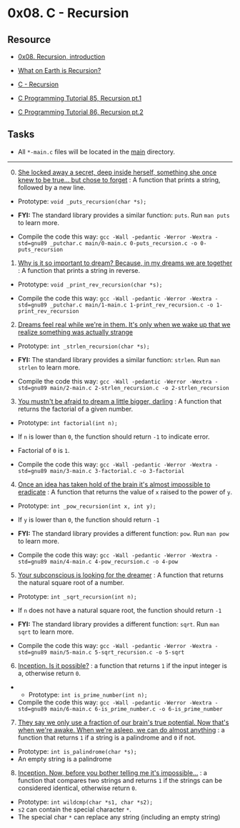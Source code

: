 
#  0x08. C - Recursion

##  Resource

- [0x08. Recursion, introduction](../references/Recursion.pdf)

- [What on Earth is Recursion?](https://www.youtube.com/watch?v=Mv9NEXX1VHc)

- [C - Recursion](https://www.tutorialspoint.com/cprogramming/c_recursion.htm)

- [C Programming Tutorial 85, Recursion pt.1](https://www.youtube.com/watch?v=XGxbXMP6k8k)

- [C Programming Tutorial 86, Recursion pt.2](https://www.youtube.com/watch?v=7XiIS6HobNs)

##  Tasks

- All `*-main.c` files will be located in the [main](./main) directory.

---

0. [She locked away a secret, deep inside herself, something she once knew to be true... but chose to forget](./0-puts_recursion.c) : A function that prints a string, followed by a new line.

- Prototype: `void _puts_recursion(char *s);`

- **FYI:** The standard library provides a similar function: `puts`. Run `man puts` to learn more.

- Compile the code this way: `gcc -Wall -pedantic -Werror -Wextra -std=gnu89 _putchar.c main/0-main.c 0-puts_recursion.c -o 0-puts_recursion`

1. [Why is it so important to dream? Because, in my dreams we are together](./1-print_rev_recursion.c) : A function that prints a string in reverse.

- Prototype: `void _print_rev_recursion(char *s);`

- Compile the code this way: `gcc -Wall -pedantic -Werror -Wextra -std=gnu89 _putchar.c main/1-main.c 1-print_rev_recursion.c -o 1-print_rev_recursion`

2. [Dreams feel real while we're in them. It's only when we wake up that we realize something was actually strange](./2-strlen_recursion.c)

- Prototype: `int _strlen_recursion(char *s);`

- **FYI:** The standard library provides a similar function: `strlen`. Run `man strlen` to learn more.

- Compile the code this way: `gcc -Wall -pedantic -Werror -Wextra -std=gnu89 main/2-main.c 2-strlen_recursion.c -o 2-strlen_recursion`

3. [You mustn't be afraid to dream a little bigger, darling](./3-factorial.c) : A function that returns the factorial of a given number.

- Prototype: `int factorial(int n);`

- If `n` is lower than `0`, the function should return `-1` to indicate error.

- Factorial of `0` is `1`.

- Compile the code this way: `gcc -Wall -pedantic -Werror -Wextra -std=gnu89 main/3-main.c 3-factorial.c -o 3-factorial`

4. [Once an idea has taken hold of the brain it's almost impossible to eradicate](./4-pow_recursion.c) : A function that returns the value of `x` raised to the power of `y`.

- Prototype: `int _pow_recursion(int x, int y);`

- If `y` is lower than `0`, the function should return `-1`

- **FYI:** The standard library provides a different function: `pow`. Run `man pow` to learn more.

- Compile the code this way: `gcc -Wall -pedantic -Werror -Wextra -std=gnu89 main/4-main.c 4-pow_recursion.c -o 4-pow`

5. [Your subconscious is looking for the dreamer](./5-sqrt_recursion.c) : A function that returns the natural square root of a number.

- Prototype: `int _sqrt_recursion(int n);`

- If `n` does not have a natural square root, the function should return `-1`

- **FYI:** The standard library provides a different function: `sqrt`. Run `man sqrt` to learn more.

- Compile the code this way: `gcc -Wall -pedantic -Werror -Wextra -std=gnu89 main/5-main.c 5-sqrt_recursion.c -o 5-sqrt`

6. [Inception. Is it possible?](./6-is_prime_number.c) : a function that returns `1` if the input integer is a, otherwise return `0`.

- -   Prototype:  `int is_prime_number(int n);`
- Compile the code this way: `gcc -Wall -pedantic -Werror -Wextra -std=gnu89 main/6-main.c 6-is_prime_number.c -o 6-is_prime_number`

7. [ They say we only use a fraction of our brain's true potential. Now that's when we're awake. When we're asleep, we can do almost anything](./100-is_palindrome.c) : a function that returns `1` if a string is a palindrome and `0` if not.

-    Prototype:  `int is_palindrome(char *s);`
-    An empty string is a palindrome

8. [ Inception. Now, before you bother telling me it's impossible...](./101-wildcmp.c) : a function that compares two strings and returns `1` if the strings can be considered identical, otherwise return `0`.

-  Prototype:  `int wildcmp(char *s1, char *s2);`
-  `s2`  can contain the special character  `*`.
- The special char  `*`  can replace any string (including an empty string)
